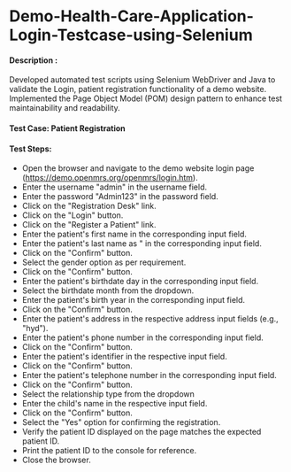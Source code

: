 # Demo-Health-Care-Application-Login-Testcase-using-Selenium
#### Description :
Developed automated test scripts using Selenium WebDriver and Java to validate the Login, patient registration functionality of a demo website. Implemented the Page Object Model (POM) design pattern to enhance test maintainability and readability.
#### Test Case: Patient Registration

#### Test Steps:

* Open the browser and navigate to the demo website login page (https://demo.openmrs.org/openmrs/login.htm).
* Enter the username "admin" in the username field.
* Enter the password "Admin123" in the password field.
* Click on the "Registration Desk" link.
* Click on the "Login" button.
* Click on the "Register a Patient" link.
* Enter the patient's first name  in the corresponding input field.
* Enter the patient's last name as " in the corresponding input field.
* Click on the "Confirm" button.
* Select the gender option as per requirement.
* Click on the "Confirm" button.
* Enter the patient's birthdate day  in the corresponding input field.
* Select the birthdate month   from the dropdown.
* Enter the patient's birth year  in the corresponding input field.
* Click on the "Confirm" button.
* Enter the patient's address in the respective address input fields (e.g., "hyd").
* Enter the patient's phone number in the corresponding input field.
* Click on the "Confirm" button.
* Enter the patient's identifier in the respective input field.
* Click on the "Confirm" button.
* Enter the patient's telephone number in the corresponding input field.
* Click on the "Confirm" button.
* Select the relationship type from the dropdown 
* Enter the child's name in the respective input field.
* Click on the "Confirm" button.
* Select the "Yes" option for confirming the registration.
* Verify the patient ID displayed on the page matches the expected patient ID.
* Print the patient ID to the console for reference.
* Close the browser.

